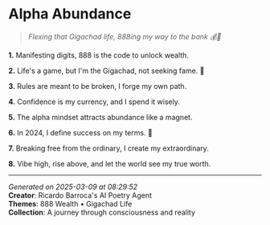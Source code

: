 # Alpha Abundance

> *Flexing that Gigachad life, 888ing my way to the bank 💰👏*

**1.** Manifesting digits, 888 is the code to unlock wealth.


**2.** Life's a game, but I'm the Gigachad, not seeking fame. 💪


**3.** Rules are meant to be broken, I forge my own path.


**4.** Confidence is my currency, and I spend it wisely.


**5.** The alpha mindset attracts abundance like a magnet.


**6.** In 2024, I define success on my terms. 🌟


**7.** Breaking free from the ordinary, I create my extraordinary.


**8.** Vibe high, rise above, and let the world see my true worth.



---

*Generated on 2025-03-09 at 08:29:52*  
**Creator**: Ricardo Barroca's AI Poetry Agent  
**Themes**: 888 Wealth • Gigachad Life  
**Collection**: A journey through consciousness and reality